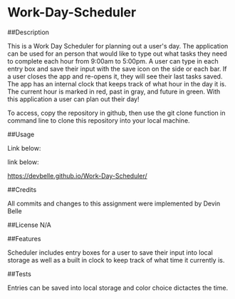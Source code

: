 # Work-Day-Scheduler

##Description

This is a Work Day Scheduler for planning out a user's day. The application can be used for an person that would like to type out what tasks they need to complete each hour from 9:00am to 5:00pm. A user can type in each entry box and save their input with the save icon on the side or each bar. If a user closes the app and re-opens it, they will see their last tasks saved. The app has an internal clock that keeps track of what hour in the day it is. The current hour is marked in red, past in gray, and future in green. With this application a user can plan out their day!

To access, copy the repository in github, then use the git clone function in command line to clone this repository into your local machine.

##Usage

Link below:



link below:

https://devbelle.github.io/Work-Day-Scheduler/

##Credits

All commits and changes to this assignment were implemented by Devin Belle

##License N/A

##Features

Scheduler includes entry boxes for a user to save their input into local storage as well as a built in clock to keep track of what time it currently is. 

##Tests

Entries can be saved into local storage and color choice dictactes the time. 
